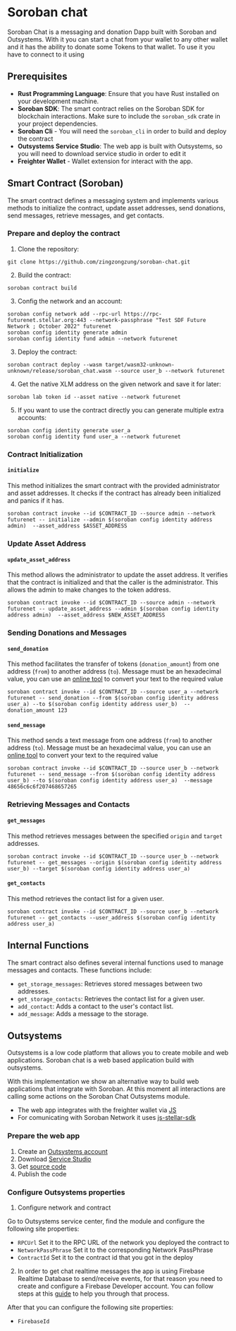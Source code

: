 # Soroban chat

Soroban Chat is a messaging and donation Dapp built with Soroban and Outsystems. With it you can start a chat from your wallet to any other wallet and it has the ability to donate some Tokens to that wallet.
To use it you have to connect to it using 

## Prerequisites

- **Rust Programming Language**: Ensure that you have Rust installed on your development machine.
- **Soroban SDK**: The smart contract relies on the Soroban SDK for blockchain interactions. Make sure to include the `soroban_sdk` crate in your project dependencies.
- **Soroban Cli** - You will need the `soroban_cli` in order to build and deploy the contract
- **Outsystems Service Studio**: The web app is built with Outsystems, so you will need to download service studio in order to edit it
- **Freighter Wallet** - Wallet extension for interact with the app.



## Smart Contract (Soroban)

The smart contract defines a messaging system and implements various methods to initialize the contract, update asset addresses, send donations, send messages, retrieve messages, and get contacts.

### Prepare and deploy the contract

1. Clone the repository:
```
git clone https://github.com/zingzongzung/soroban-chat.git
```

2. Build the contract:
```
soroban contract build
```

3. Config the network and an account:
```
soroban config network add --rpc-url https://rpc-futurenet.stellar.org:443 --network-passphrase "Test SDF Future Network ; October 2022" futurenet
soroban config identity generate admin
soroban config identity fund admin --network futurenet
```

3. Deploy the contract:
```
soroban contract deploy --wasm target/wasm32-unknown-unknown/release/soroban_chat.wasm --source user_b --network futurenet
```

4. Get the native XLM address on the given network and save it for later:
```
soroban lab token id --asset native --network futurenet
```

5. If you want to use the contract directly you can generate multiple extra accounts:
```
soroban config identity generate user_a
soroban config identity fund user_a --network futurenet
```

### Contract Initialization

#### `initialize`

This method initializes the smart contract with the provided administrator and asset addresses. It checks if the contract has already been initialized and panics if it has.

```
soroban contract invoke --id $CONTRACT_ID --source admin --network futurenet -- initialize --admin $(soroban config identity address admin)  --asset_address $ASSET_ADDRESS
```

### Update Asset Address

#### `update_asset_address`

This method allows the administrator to update the asset address. It verifies that the contract is initialized and that the caller is the administrator.
This allows the admin to make changes to the token address.

```
soroban contract invoke --id $CONTRACT_ID --source admin --network futurenet -- update_asset_address --admin $(soroban config identity address admin)  --asset_address $NEW_ASSET_ADDRESS
```

### Sending Donations and Messages

#### `send_donation`

This method facilitates the transfer of tokens (`donation_amount`) from one address (`from`) to another address (`to`). 
Message must be an hexadecimal value, you can use an [online tool](https://codebeautify.org/string-hex-converter)  to convert your text to the required value

```
soroban contract invoke --id $CONTRACT_ID --source user_a --network futurenet -- send_donation --from $(soroban config identity address user_a) --to $(soroban config identity address user_b)  --donation_amount 123
```

#### `send_message`

This method sends a text message from one address (`from`) to another address (`to`).
Message must be an hexadecimal value, you can use an [online tool](https://codebeautify.org/string-hex-converter)  to convert your text to the required value

```
soroban contract invoke --id $CONTRACT_ID --source user_b --network futurenet -- send_message --from $(soroban config identity address user_b) --to $(soroban config identity address user_a)  --message 48656c6c6f207468657265
```

### Retrieving Messages and Contacts

#### `get_messages`

This method retrieves messages between the specified `origin` and `target` addresses.

```
soroban contract invoke --id $CONTRACT_ID --source user_b --network futurenet -- get_messages --origin $(soroban config identity address user_b) --target $(soroban config identity address user_a)   
```

#### `get_contacts`

This method retrieves the contact list for a given user.

```
soroban contract invoke --id $CONTRACT_ID --source user_b --network futurenet -- get_contacts --user_address $(soroban config identity address user_a) 
```

## Internal Functions

The smart contract also defines several internal functions used to manage messages and contacts. These functions include:

- `get_storage_messages`: Retrieves stored messages between two addresses.
- `get_storage_contacts`: Retrieves the contact list for a given user.
- `add_contact`: Adds a contact to the user's contact list.
- `add_message`: Adds a message to the storage.



## Outsystems

Outsystems is a low code platform that allows you to create mobile and web applications. Soroban chat is a web based application build with outsystems.

With this implementation we show an alternative way to build web applications that integrate with Soroban. 
At this moment all interactions are calling some actions on the Soroban Chat Outsystems module.


- The web app integrates with the freighter wallet via [JS](https://docs.freighter.app/docs/)
- For comunicating with Soroban Network it uses [js-stellar-sdk](https://github.com/stellar/js-stellar-sdk)

### Prepare the web app

1. Create an [Outsystems account](https://www.outsystems.com/Platform/Signup)
2. Download [Service Studio](https://www.outsystems.com/downloads/)
3. Get [source code](https://www.outsystems.com/forge/component-overview/8431/gtree)
4. Publish the code

### Configure Outsystems properties

1. Configure network and contract

Go to Outsystems service center, find the module and configure the following site properties:

- `RPCUrl` Set it to the RPC URL of the network you deployed the contract to
- `NetworkPassPhrase` Set it to the corresponding Network PassPhrase
- `ContractId` Set it to the contract id that you got in the deploy

2. In order to get chat realtime messages the app is using Firebase Realtime Database to send/receive events, for that reason you need to create and configure a Firebase Developer account. You can follow steps at this [guide](https://www.outsystems.com/forge/component-documentation/1406/firebase/0) to help you through that process.

After that you can configure the following site properties:
- `FirebaseId`


